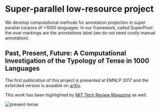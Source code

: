 # Super-parallel low-resource project

We develop computational methods for annotation projection in super parallel corpora of >1000 languages.
In our framework, called SuperPivot the over markings are the annotations label (we do not need costly manual annotation).

## Past, Present, Future: A Computational Investigation of the Typology of Tense in 1000 Languages

The first publication of this project is presented at EMNLP 2017 and the extended version is avaiable on [arXiv](https://arxiv.org/abs/1704.08914).

This work has been highlighted by [MIT Tech Review Magazine](https://www.technologyreview.com/s/607825/new-software-program-translates-thousands-of-rare-languages/) as well.

![present-tense](https://user-images.githubusercontent.com/8551117/30237931-e0b5e96a-953c-11e7-9971-fa44c24e4a2b.png)







